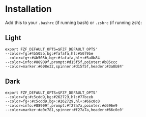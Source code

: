 # Installation 

Add this to your `.bashrc` (if running bash) or `.zshrc` (if running zsh): 

## Light

```bashrc
export FZF_DEFAULT_OPTS=$FZF_DEFAULT_OPTS' 
--color=fg:#4b505b,bg:#fafafa,hl:#5079be 
--color=fg+:#4b505b,bg+:#fafafa,hl+:#3a8b84 
--color=info:#88909f,prompt:#d15f5f,pointer:#b05ccc 
--color=marker:#608e32,spinner:#d15f5f,header:#3a8b84'
```

## Dark

```bashrc
export FZF_DEFAULT_OPTS=$FZF_DEFAULT_OPTS' 
--color=fg:#c5cdd9,bg:#262729,hl:#77bceb 
--color=fg+:#c5cdd9,bg+:#262729,hl+:#66c0c0 
--color=info:#88909f,prompt:#f27a7a,pointer:#d696e9 
--color=marker:#a0c781,spinner:#f27a7a,header:#66c0c0'
```
